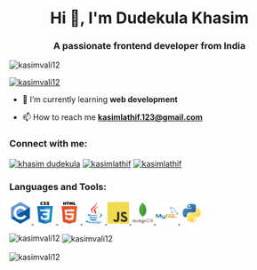 <h1 align="center">Hi 👋, I'm Dudekula Khasim</h1>
<h3 align="center">A passionate frontend developer from India</h3>

<p align="left"> <img src="https://komarev.com/ghpvc/?username=kasimvali12&label=Profile%20views&color=0e75b6&style=flat" alt="kasimvali12" /> </p>

<p align="left"> <a href="https://github.com/ryo-ma/github-profile-trophy"><img src="https://github-profile-trophy.vercel.app/?username=kasimvali12" alt="kasimvali12" /></a> </p>

- 🌱 I’m currently learning **web development**

- 📫 How to reach me **kasimlathif.123@gmail.com**

<h3 align="left">Connect with me:</h3>
<p align="left">
<a href="https://linkedin.com/in/khasim dudekula" target="blank"><img align="center" src="https://raw.githubusercontent.com/rahuldkjain/github-profile-readme-generator/master/src/images/icons/Social/linked-in-alt.svg" alt="khasim dudekula" height="30" width="40" /></a>
<a href="https://fb.com/kasimlathif" target="blank"><img align="center" src="https://raw.githubusercontent.com/rahuldkjain/github-profile-readme-generator/master/src/images/icons/Social/facebook.svg" alt="kasimlathif" height="30" width="40" /></a>
<a href="https://instagram.com/kasimlathif" target="blank"><img align="center" src="https://raw.githubusercontent.com/rahuldkjain/github-profile-readme-generator/master/src/images/icons/Social/instagram.svg" alt="kasimlathif" height="30" width="40" /></a>
</p>

<h3 align="left">Languages and Tools:</h3>
<p align="left"> <a href="https://www.cprogramming.com/" target="_blank" rel="noreferrer"> <img src="https://raw.githubusercontent.com/devicons/devicon/master/icons/c/c-original.svg" alt="c" width="40" height="40"/> </a> <a href="https://www.w3schools.com/css/" target="_blank" rel="noreferrer"> <img src="https://raw.githubusercontent.com/devicons/devicon/master/icons/css3/css3-original-wordmark.svg" alt="css3" width="40" height="40"/> </a> <a href="https://www.w3.org/html/" target="_blank" rel="noreferrer"> <img src="https://raw.githubusercontent.com/devicons/devicon/master/icons/html5/html5-original-wordmark.svg" alt="html5" width="40" height="40"/> </a> <a href="https://www.java.com" target="_blank" rel="noreferrer"> <img src="https://raw.githubusercontent.com/devicons/devicon/master/icons/java/java-original.svg" alt="java" width="40" height="40"/> </a> <a href="https://developer.mozilla.org/en-US/docs/Web/JavaScript" target="_blank" rel="noreferrer"> <img src="https://raw.githubusercontent.com/devicons/devicon/master/icons/javascript/javascript-original.svg" alt="javascript" width="40" height="40"/> </a> <a href="https://www.mongodb.com/" target="_blank" rel="noreferrer"> <img src="https://raw.githubusercontent.com/devicons/devicon/master/icons/mongodb/mongodb-original-wordmark.svg" alt="mongodb" width="40" height="40"/> </a> <a href="https://www.mysql.com/" target="_blank" rel="noreferrer"> <img src="https://raw.githubusercontent.com/devicons/devicon/master/icons/mysql/mysql-original-wordmark.svg" alt="mysql" width="40" height="40"/> </a> <a href="https://www.python.org" target="_blank" rel="noreferrer"> <img src="https://raw.githubusercontent.com/devicons/devicon/master/icons/python/python-original.svg" alt="python" width="40" height="40"/> </a> </p>

<p><img align="left" src="https://github-readme-stats.vercel.app/api/top-langs?username=kasimvali12&show_icons=true&locale=en&layout=compact" alt="kasimvali12" /></p>

<p>&nbsp;<img align="center" src="https://github-readme-stats.vercel.app/api?username=kasimvali12&show_icons=true&locale=en" alt="kasimvali12" /></p>

<p><img align="center" src="https://github-readme-streak-stats.herokuapp.com/?user=kasimvali12&" alt="kasimvali12" /></p>
